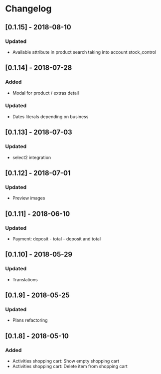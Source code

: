# Changelog

## [0.1.15] - 2018-08-10
### Updated
- Available attribute in product search taking into account stock_control

## [0.1.14] - 2018-07-28
### Added
- Modal for product / extras detail
### Updated
- Dates literals depending on business

## [0.1.13] - 2018-07-03
### Updated
- select2 integration

## [0.1.12] - 2018-07-01
### Updated
- Preview images

## [0.1.11] - 2018-06-10
### Updated
- Payment: deposit - total - deposit and total

## [0.1.10] - 2018-05-29
### Updated
- Translations

## [0.1.9] - 2018-05-25
### Updated
- Plans refactoring

## [0.1.8] - 2018-05-10
### Added
- Activities shopping cart: Show empty shopping cart
- Activities shopping cart: Delete item from shopping cart
